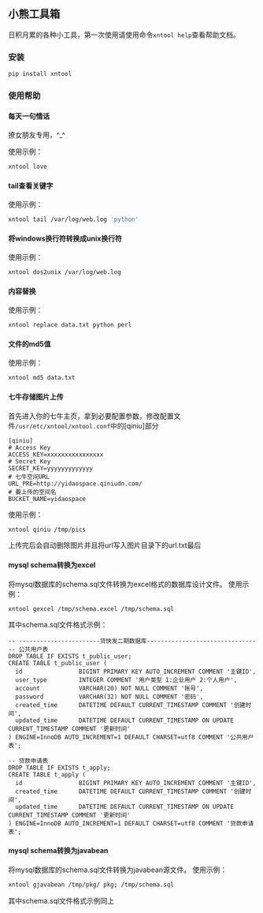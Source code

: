 
## 小熊工具箱

日积月累的各种小工具，第一次使用请使用命令`xntool help`查看帮助文档。

### 安装
``` bash
pip install xntool
```

### 使用帮助

#### 每天一句情话
撩女朋友专用，^_^

使用示例：
``` bash
xntool love
```

#### tail查看关键字
使用示例：
``` bash
xntool tail /var/log/web.log 'python'
```

#### 将windows换行符转换成unix换行符
使用示例：
``` bash
xntool dos2unix /var/log/web.log
```

#### 内容替换
使用示例：
``` bash
xntool replace data.txt python perl
```

#### 文件的md5值
使用示例：
``` bash
xntool md5 data.txt
```

#### 七牛存储图片上传
首先进入你的七牛主页，拿到必要配置参数，修改配置文件`/usr/etc/xntool/xntool.conf`中的[qiniu]部分
```
[qiniu]
# Access Key
ACCESS_KEY=xxxxxxxxxxxxxxxx
# Secret Key
SECRET_KEY=yyyyyyyyyyyyy
# 七牛空间URL
URL_PRE=http://yidaospace.qiniudn.com/
# 要上传的空间名
BUCKET_NAME=yidaospace
```

使用示例：
``` bash
xntool qiniu /tmp/pics
```
上传完后会自动删除图片并且将url写入图片目录下的url.txt最后

#### mysql schema转换为excel
将mysql数据库的schema.sql文件转换为excel格式的数据库设计文件。
使用示例：
``` bash
xntool gexcel /tmp/schema.excel /tmp/schema.sql
```
其中schema.sql文件格式示例：
```
-- -----------------------贷快发二期数据库-------------------------------
-- 公共用户表
DROP TABLE IF EXISTS t_public_user;
CREATE TABLE t_public_user (
  id                BIGINT PRIMARY KEY AUTO_INCREMENT COMMENT '主键ID',
  user_type         INTEGER COMMENT '用户类型 1:企业用户 2:个人用户',
  account           VARCHAR(20) NOT NULL COMMENT '账号',
  password          VARCHAR(32) NOT NULL COMMENT '密码',
  created_time      DATETIME DEFAULT CURRENT_TIMESTAMP COMMENT '创建时间',
  updated_time      DATETIME DEFAULT CURRENT_TIMESTAMP ON UPDATE CURRENT_TIMESTAMP COMMENT '更新时间'
) ENGINE=InnoDB AUTO_INCREMENT=1 DEFAULT CHARSET=utf8 COMMENT '公共用户表';

-- 贷款申请表
DROP TABLE IF EXISTS t_apply;
CREATE TABLE t_apply (
  id                BIGINT PRIMARY KEY AUTO_INCREMENT COMMENT '主键ID',
  created_time      DATETIME DEFAULT CURRENT_TIMESTAMP COMMENT '创建时间',
  updated_time      DATETIME DEFAULT CURRENT_TIMESTAMP ON UPDATE CURRENT_TIMESTAMP COMMENT '更新时间'
) ENGINE=InnoDB AUTO_INCREMENT=1 DEFAULT CHARSET=utf8 COMMENT '贷款申请表';
```

#### mysql schema转换为javabean
将mysql数据库的schema.sql文件转换为javabean源文件。
使用示例：
``` bash
xntool gjavabean /tmp/pkg/ pkg; /tmp/schema.sql
```
其中schema.sql文件格式示例同上


